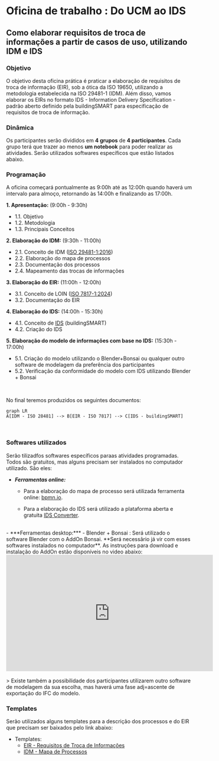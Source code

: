 # Oficina de trabalho : Do UCM  ao IDS 

## Como elaborar requisitos de troca de informações a partir de casos de uso, utilizando IDM e IDS

### Objetivo
O objetivo desta oficina prática é praticar a elaboração de requisitos de troca de informação (EIR), sob a ótica da ISO 19650, utilizando a metodologia estabelecida na ISO 29481-1 (IDM). Além disso, vamos elaborar os EIRs no formato IDS - Information Delivery Specification - padrão aberto definido pela buildingSMART para especificação de requisitos de troca de informação.

### Dinâmica
Os participantes serão divididos em **4 grupos** de **4 participantes**. Cada grupo terá que trazer ao menos **um notebook** para poder realizar as atividades. Serão utilizados softwares específicos que estão listados abaixo.

### Programação

A oficina começará pontualmente as 9:00h até as 12:00h quando haverá um intervalo para almoço, retornando às 14:00h e finalizando as 17:00h.

**1. Apresentação:** (9:00h - 9:30h)
- 1.1. Objetivo
- 1.2. Metodologia
- 1.3. Principais Conceitos

**2. Elaboração do IDM:** (9:30h - 11:00h)
- 2.1. Conceito de IDM ([ISO 29481-1:2016](https://www.iso.org/standard/60553.html))
- 2.2. Elaboração do mapa de processos
- 2.3. Documentação dos processos
- 2.4. Mapeamento das trocas de informações

**3. Elaboração do EIR:** (11:00h - 12:00h)
- 3.1. Conceito de LOIN ([ISO 7817-1:2024](https://www.iso.org/standard/82914.html))
- 3.2. Documentação do EIR

**4. Elaboração do IDS:** (14:00h - 15:30h)
- 4.1. Conceito de [IDS](https://www.buildingsmart.org/standards/bsi-standards/information-delivery-specification-ids/) (buildingSMART)
- 4.2. Criação do IDS

**5. Elaboração do modelo de informações com base no IDS:** (15:30h - 17:00h)
- 5.1. Criação do modelo utilizando o Blender+Bonsai ou qualquer outro software de modelagem da preferência dos participantes
- 5.2. Verificação da conformidade do modelo com IDS utilizando Blender + Bonsai
<br>

No final teremos produzidos os seguintes documentos:
```mermaid
graph LR
A[IDM - ISO 28481] --> B[EIR - ISO 7817] --> C[IDS - buildingSMART]

```
<br>

### Softwares utilizados
Serão tilizadfos softwares específicos paraas atividades programadas. Todos são gratuitos, mas alguns precisam ser instalados no computador utilizado. São eles:

- ***Ferramentas online:*** 
	- Para a elaboração do mapa de processo será utilizada ferramenta online: [bpmn.io](https://demo.bpmn.io/). 
	
	- Para a elaboração do IDS será utilizado a plataforma aberta e gratuita [IDS Converter]([Streamlit](https://idsconverter.streamlit.app/)).
<br>
- ***Ferramentas desktop:***
	- Blender + Bonsai : Será utilizado o software Blender com o AddOn Bonsai. **Será necessãrio já vir com esses softwares instalados no computador**. As instruções para download e instalação do AddOn estão disponíveis no video abaixo:
	<br>
	 <iframe width="560" height="315" src="https://www.youtube.com/embed/siUQy31cP80?si=vjA5PMYWlHHHX3h6" title="YouTube video player" frameborder="0" allow="accelerometer; autoplay; clipboard-write; encrypted-media; gyroscope; picture-in-picture; web-share" referrerpolicy="strict-origin-when-cross-origin" allowfullscreen></iframe>
	<br>
	<br>
> Existe também a possibilidade dos participantes utilizarem outro software de modelagem da sua escolha, mas haverá uma fase adj=ascente de exportação do IFC do modelo.


### Templates

Serão utilizados alguns templates para a descrição dos processos e do EIR que precisam ser baixados pelo link abaixo:

- Templates:
	- [EIR - Requisitos de Troca de Informações](https://github.com/c4rlosdias/Workshop_IDS/blob/templates/EIR.xlsx)
	- [IDM - Mapa de Processos](https://github.com/c4rlosdias/Workshop_IDS/blob/templates/te.txt)







